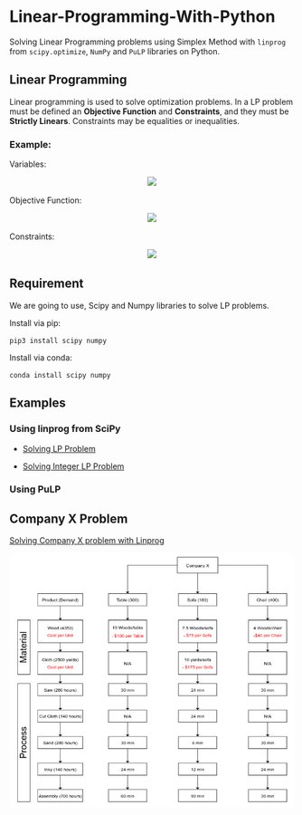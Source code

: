 # Linear-Programming-With-Python

Solving Linear Programming problems using Simplex Method with `linprog` from `scipy.optimize`, `NumPy` and `PuLP` libraries on Python.

## Linear Programming

Linear programming is used to solve optimization problems. In a LP problem must be defined an **Objective Function** and **Constraints**, and they must be **Strictly Linears**. Constraints may be equalities or inequalities.

### Example:

Variables:
<p align="center">
   <img src="https://latex.codecogs.com/png.latex?\center&space;x_{1}&space;=&space;chairs&space;\center&space;x_{2}&space;=&space;tables"/>
</p>
Objective Function:
<p align="center">
   <img src="https://latex.codecogs.com/png.latex?z(max)=5x_{1}&space;&plus;&space;4x_{2}"/></p>
Constraints:
<p align="center">
   <img src="https://latex.codecogs.com/png.latex?\center&space;C1&space;=&space;6x_{1}&space;&plus;&space;4x_{2}&space;\leq&space;24&space;\center&space;C2&space;=&space;x_{1}&space;&plus;&space;2x_{2}&space;\leq&space;6&space;\center&space;C3&space;=&space;-x_{1}&space;&plus;&space;x_{2}&space;\leq&space;1&space;\center&space;C4&space;=&space;x_{2}&space;\leq&space;2&space;\center&space;x_{1},&space;x_{2}&space;\geq&space;0"/></p>

## Requirement

We are going to use, Scipy and Numpy libraries to solve LP problems.

Install via pip: 

    pip3 install scipy numpy

Install via conda: 

    conda install scipy numpy

## Examples

### Using linprog from SciPy
* [Solving LP Problem](https://github.com/Gabeqb/Linear-Programming-With-Python/blob/master/notebooks/LP-Problem01.ipynb "Problem01")

* [Solving Integer LP Problem](https://github.com/Gabeqb/Linear-Programming-With-Python/blob/master/notebooks/LP-Problem02.ipynb "Problem02")

### Using PuLP

## Company X Problem

[Solving Company X problem with Linprog](https://github.com/Gabeqb/Linear-Programming-With-Python/blob/master/notebooks/CompanyX-Problem.ipynb)

![](notebooks/CompanyX.png)
